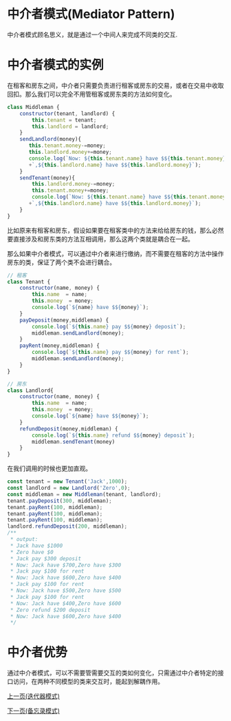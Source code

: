 # 中介者模式(Mediator Pattern)
中介者模式顾名思义，就是通过一个中间人来完成不同类的交互.

# 中介者模式的实例
在租客和房东之间，中介者只需要负责进行租客或房东的交易，或者在交易中收取回扣。那么我们可以完全不用管租客或房东类的方法如何变化。
```js
class Middleman {
    constructor(tenant, landlord) {
        this.tenant = tenant;
        this.landlord = landlord;
    }
    sendLandlord(money){
       this.tenant.money-=money;
       this.landlord.money+=money;
       console.log(`Now: ${this.tenant.name} have $${this.tenant.money}`
       +`,${this.landlord.name} have $${this.landlord.money}`);
    }
    sendTenant(money){
        this.landlord.money-=money;
        this.tenant.money+=money;
        console.log(`Now: ${this.tenant.name} have $${this.tenant.money}`
       +`,${this.landlord.name} have $${this.landlord.money}`);
    }
}
```
比如原来有租客和房东，假设如果要在租客类中的方法来给给房东的钱，那么必然要直接涉及和房东类的方法互相调用，那么这两个类就是耦合在一起。

那么如果中介者模式，可以通过中介者来进行缴纳，而不需要在租客的方法中操作房东的类，保证了两个类不会进行耦合。
```js
// 租客
class Tenant {
    constructor(name, money) {
        this.name  = name;
        this.money  = money;
        console.log(`${name} have $${money}`);
    }
    payDeposit(money,middleman) {
        console.log(`${this.name} pay $${money} deposit`);
        middleman.sendLandlord(money);
    }
    payRent(money,middleman) {
        console.log(`${this.name} pay $${money} for rent`);
        middleman.sendLandlord(money);
    }
}

// 房东
class Landlord{
    constructor(name, money) {
        this.name  = name;
        this.money  = money;
        console.log(`${name} have $${money}`);
    }
    refundDeposit(money,middleman) {
        console.log(`${this.name} refund $${money} deposit`);
        middleman.sendTenant(money)
    }
}
```
在我们调用的时候也更加直观。
```js
const tenant = new Tenant('Jack',1000);
const landlord = new Landlord('Zero',0);
const middleman = new Middleman(tenant, landlord);
tenant.payDeposit(300, middleman);
tenant.payRent(100, middleman);
tenant.payRent(100, middleman);
tenant.payRent(100, middleman);
landlord.refundDeposit(200, middleman);
/**
 * output:
 * Jack have $1000
 * Zero have $0
 * Jack pay $300 deposit
 * Now: Jack have $700,Zero have $300
 * Jack pay $100 for rent
 * Now: Jack have $600,Zero have $400
 * Jack pay $100 for rent
 * Now: Jack have $500,Zero have $500
 * Jack pay $100 for rent
 * Now: Jack have $400,Zero have $600
 * Zero refund $200 deposit
 * Now: Jack have $600,Zero have $400
 */
```

# 中介者优势
通过中介者模式，可以不需要管需要交互的类如何变化，只需通过中介者特定的接口访问，在两种不同模型的类来交互时，能起到解耦作用。


[上一页(迭代器模式)](../iterator-pattern/README.md)

[下一页(备忘录模式)](../memento-pattern/README.md)